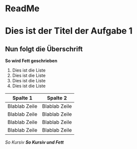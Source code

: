 ReadMe
======
# **Dies ist der Titel der Aufgabe 1**
## Nun folgt die Überschrift

**So wird Fett geschrieben**

1. Dies ist die Liste
1. Dies ist die Liste
1. Dies ist die Liste
1. Dies ist die Liste

Spalte 1       | Spalte 2
-------------  | -------------
Blablab Zeile  | Blablab Zeile
Blablab Zeile  | Blablab Zeile
Blablab Zeile  | Blablab Zeile
Blablab Zeile  | Blablab Zeile
_So Kursiv_ 
_**So Kursiv und Fett**_
